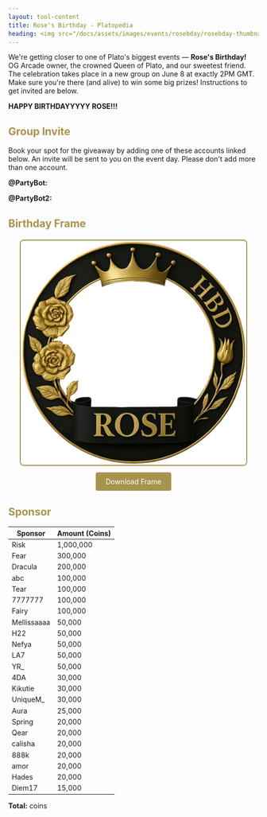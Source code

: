 ```yaml
---
layout: tool-content
title: Rose's Birthday - Platopedia
heading: <img src="/docs/assets/images/events/rosebday/rosebday-thumbnail.png" />&nbsp;Rose's Birthday
---
```


<style>
h2                    { color:#A8934C !important }
h4                    { color:#008080 !important;font-size:var(--unit-text-B) !important }
.syotimer-cell__value { border-color:#A8934C !important }
.syotimer-cell__unit  { color:#A8934C }
</style>

<div class="linebreak"></div>

<div class="content-image" data-url="/docs/assets/images/events/rosebday/rosebday-banner.png" data-width="500px" data-label="By Royal Decree: It's Rose's Day!"></div>

We're getting closer to one of Plato's biggest events — **Rose's Birthday!** OG Arcade owner, the crowned Queen of Plato, and our sweetest friend. The celebration takes place in a new group on June 8 at exactly 2PM GMT. Make sure you're there (and alive) to win some big prizes! Instructions to get invited are below.

<div class="linebreak"></div>

<div class="content-countdown text-center" data-datetime="2025-06-08T14:00:00+00:00"><b>HAPPY BIRTHDAYYYYY ROSE!!!</b></div>

<div class="linebreak"></div>

## Group Invite

Book your spot for the giveaway by adding one of these accounts linked below. An invite will be sent to you on the event day. Please don't add more than one account.

<div class="linebreak"></div>

**@PartyBot:**

<span class="content-link" data-url="https://plato.app/hbfqxdcpxq9t" data-text="" data-copy="true"></span>

**@PartyBot2:**

<span class="content-link" data-url="https://plato.app/2y1g51xbklxqb" data-text="" data-copy="true"></span>

<div class="linebreak"></div>

## Birthday Frame

<div style="text-align: center; margin: 20px 0;">
  <img src="/docs/assets/images/events/rosebday/rosebday-frame.png" alt="Birthday Event Poster" style="max-width:90%; border: 2px solid #A8934C; border-radius: 8px;" />
  <br/>
  <a href="/docs/assets/images/events/rosebday/rosebday-frame.png" download
     style="display: inline-block; padding: 10px 20px; margin-top: 10px;
            background-color: #A8934C; color: #fff; text-decoration: none;
            border-radius: 4px;">
    Download Frame
  </a>
</div>

<div class="linebreak"></div>

## Sponsor

<table id="sponsors" class="table table-bordered">
    <thead>
        <tr>
            <th class="w-50">Sponsor</th>
            <th class="w-50">Amount (Coins)</th>
        </tr>
    </thead>
    <tbody>
        <tr>
            <td>Risk</td>
            <td>1,000,000</td>
        </tr>
        <tr>
            <td>Fear</td>
            <td>300,000</td>
        </tr>
        <tr>
            <td>Dracula</td>
            <td>200,000</td>
        </tr>
        <tr>
            <td>abc</td>
            <td>100,000</td>
        </tr>
        <tr>
            <td>Tear</td>
            <td>100,000</td>
        </tr>
        <tr>
            <td>7777777</td>
            <td>100,000</td>
        </tr>
        <tr>
            <td>Fairy</td>
            <td>100,000</td>
        </tr>
        <tr>
            <td>Mellissaaaa</td>
            <td>50,000</td>
        </tr>
        <tr>
            <td>H22</td>
            <td>50,000</td>
        </tr>
        <tr>
            <td>Nefya</td>
            <td>50,000</td>
        </tr>
        <tr>
            <td>LA7</td>
            <td>50,000</td>
        </tr>
        <tr>
            <td>YR_</td>
            <td>50,000</td>
        </tr>
        <tr>
            <td>4DA</td>
            <td>30,000</td>
        </tr>
        <tr>
            <td>Kikutie</td>
            <td>30,000</td>
        </tr>
        <tr>
            <td>UniqueM_</td>
            <td>30,000</td>
        </tr>
        <tr>
            <td>Aura</td>
            <td>25,000</td>
        </tr>
        <tr>
            <td>Spring</td>
            <td>20,000</td>
        </tr>
        <tr>
            <td>Qear</td>
            <td>20,000</td>
        </tr>
        <tr>
            <td>calisha</td>
            <td>20,000</td>
        </tr>
        <tr>
            <td>888k</td>
            <td>20,000</td>
        </tr>
        <tr>
            <td>amor</td>
            <td>20,000</td>
        </tr>
        <tr>
            <td>Hades</td>
            <td>20,000</td>
        </tr>
        <tr>
            <td>Diem17</td>
            <td>15,000</td>
        </tr>
    </tbody>
</table>

<div class="linebreak"></div>

<p class="text-center"><b>Total:</b> <span class="content-custom" data-code="$('#sponsors tbody tr td:nth-child(2)').total()"></span> coins</p>

<div class="linebreak"></div>
